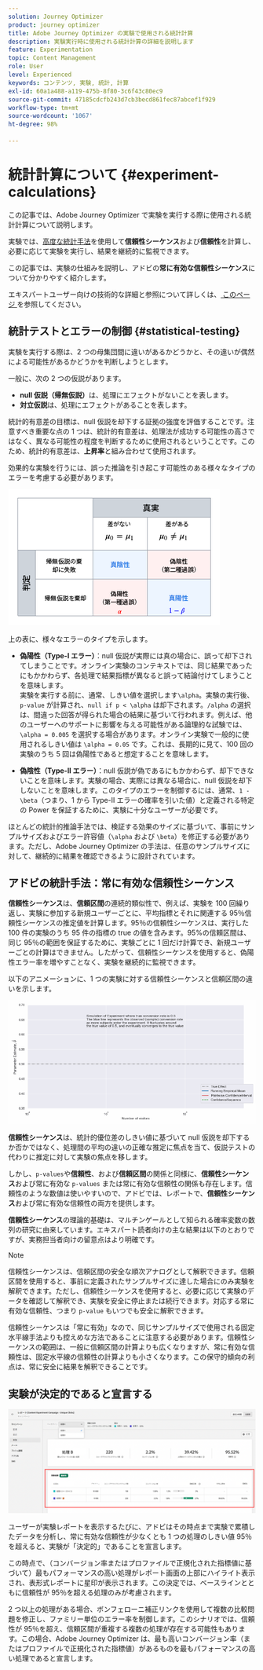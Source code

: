 ```yaml
---
solution: Journey Optimizer
product: journey optimizer
title: Adobe Journey Optimizer の実験で使用される統計計算
description: 実験実行時に使用される統計計算の詳細を説明します
feature: Experimentation
topic: Content Management
role: User
level: Experienced
keywords: コンテンツ, 実験, 統計, 計算
exl-id: 60a1a488-a119-475b-8f80-3c6f43c80ec9
source-git-commit: 47185cdcfb243d7cb3becd861fec87abcef1f929
workflow-type: tm+mt
source-wordcount: '1067'
ht-degree: 98%

---
```


# 統計計算について {#experiment-calculations}

この記事では、Adobe Journey Optimizer で実験を実行する際に使用される統計計算について説明します。

実験では、[高度な統計手法](../content-management/assets/confidence_sequence_technical_details.pdf)を使用して&#x200B;**信頼性シーケンス**&#x200B;および&#x200B;**信頼性**&#x200B;を計算し、必要に応じて実験を実行し、結果を継続的に監視できます。

この記事では、実験の仕組みを説明し、アドビの&#x200B;**常に有効な信頼性シーケンス**&#x200B;について分かりやすく紹介します。

エキスパートユーザー向けの技術的な詳細と参照について詳しくは、[ このページ ](../content-management/assets/confidence_sequence_technical_details.pdf) を参照してください。

## 統計テストとエラーの制御 {#statistical-testing}

実験を実行する際は、2 つの母集団間に違いがあるかどうかと、その違いが偶然による可能性があるかどうかを判断しようとします。

一般に、次の 2 つの仮説があります。

* **null 仮説（帰無仮説）**&#x200B;は、処理にエフェクトがないことを表します。
* **対立仮説**&#x200B;は、処理にエフェクトがあることを表します。

統計的有意差の目標は、null 仮説を却下する証拠の強度を評価することです。注意すべき重要な点の 1 つは、統計的有意差は、処理法が成功する可能性の高さではなく、異なる可能性の程度を判断するために使用されるということです。このため、統計的有意差は、**上昇率**&#x200B;と組み合わせて使用されます。

効果的な実験を行うには、誤った推論を引き起こす可能性のある様々なタイプのエラーを考慮する必要があります。

![](assets/technote_1.png)

上の表に、様々なエラーのタイプを示します。

* **偽陽性（Type-I エラー）**：null 仮説が実際には真の場合に、誤って却下されてしまうことです。オンライン実験のコンテキストでは、同じ結果であったにもかかわらず、各処理で結果指標が異なると誤って結論付けてしまうことを意味します。
  </br>実験を実行する前に、通常、しきい値を選択します`\alpha`。実験の実行後、`p-value` が計算され、`null if p < \alpha` は却下されます。`/alpha` の選択は、間違った回答が得られた場合の結果に基づいて行われます。例えば、他のユーザーへのサポートに影響を与える可能性がある論理的な試験では、`\alpha = 0.005` を選択する場合があります。オンライン実験で一般的に使用されるしきい値は `\alpha = 0.05` です。これは、長期的に見て、100 回の実験のうち 5 回は偽陽性であると想定することを意味します。

* **偽陰性（Type-II エラー）**：null 仮説が偽であるにもかかわらず、却下できないことを意味します。実験の場合、実際には異なる場合に、null 仮説を却下しないことを意味します。このタイプのエラーを制御するには、通常、`1 - \beta`（つまり、1 から Type-II エラーの確率を引いた値）と定義される特定の Power を保証するために、実験に十分なユーザーが必要です。

ほとんどの統計的推論手法では、検証する効果のサイズに基づいて、事前にサンプルサイズおよびエラー許容値（`\alpha` および `\beta`）を修正する必要があります。ただし、Adobe Journey Optimizer の手法は、任意のサンプルサイズに対して、継続的に結果を確認できるように設計されています。

## アドビの統計手法：常に有効な信頼性シーケンス

**信頼性シーケンス**&#x200B;は、**信頼区間**&#x200B;の連続的類似性で、例えば、実験を 100 回繰り返し、実験に参加する新規ユーザーごとに、平均指標とそれに関連する 95％信頼性シーケンスの推定値を計算します。95％の信頼性シーケンスは、実行した 100 件の実験のうち 95 件の指標の true の値を含みます。95%の信頼区間は、同じ 95％の範囲を保証するために、実験ごとに 1 回だけ計算でき、新規ユーザーごとの計算はできません。したがって、信頼性シーケンスを使用すると、偽陽性エラー率を増やすことなく、実験を継続的に監視できます。

以下のアニメーションに、1 つの実験に対する信頼性シーケンスと信頼区間の違いを示します。

![](assets/technote_2.gif)

**信頼性シーケンス**&#x200B;は、統計的優位差のしきい値に基づいて null 仮説を却下するか否かではなく、処理間の平均の違いの正確な推定に焦点を当て、仮説テストの代わりに推定に対して実験の焦点を移します。

しかし、`p-values`や&#x200B;**信頼性**、および&#x200B;**信頼区間**&#x200B;の関係と同様に、**信頼性シーケンス**&#x200B;および常に有効な `p-values` または常に有効な信頼性の関係も存在します。信頼性のような数値は使いやすいので、アドビでは、レポートで、**信頼性シーケンス**&#x200B;および常に有効な信頼性の両方を提供します。

**信頼性シーケンス**&#x200B;の理論的基礎は、マルチンゲールとして知られる確率変数の数列の研究に由来しています。エキスパート読者向けの主な結果は以下のとおりですが、実務担当者向けの留意点はより明確です。

>[!NOTE]
>
>信頼性シーケンスは、信頼区間の安全な順次アナログとして解釈できます。信頼区間を使用すると、事前に定義されたサンプルサイズに達した場合にのみ実験を解釈できます。ただし、信頼性シーケンスを使用すると、必要に応じて実験のデータを確認して解釈でき、実験を安全に停止または続行できます。対応する常に有効な信頼性、つまり `p-value` もいつでも安全に解釈できます。

信頼性シーケンスは「常に有効」なので、同じサンプルサイズで使用される固定水平線手法よりも控えめな方法であることに注意する必要があります。信頼性シーケンスの範囲は、一般に信頼区間の計算よりも広くなりますが、常に有効な信頼性は、固定水平線の信頼性の計算よりも小さくなります。この保守的傾向の利点は、常に安全に結果を解釈できることです。

## 実験が決定的であると宣言する

![](assets/experimentation_report_2.png)

ユーザーが実験レポートを表示するたびに、アドビはその時点まで実験で累積したデータを分析し、常に有効な信頼性が少なくとも 1 つの処理のしきい値 95％を超えると、実験が「決定的」であることを宣言します。

この時点で、（コンバージョン率またはプロファイルで正規化された指標値に基づいて）最もパフォーマンスの高い処理がレポート画面の上部にハイライト表示され、表形式レポートに星印が表示されます。この決定では、ベースラインとともに信頼性が 95％を超える処理のみが考慮されます。

2 つ以上の処理がある場合、ボンフェローニ補正リンクを使用して複数の比較問題を修正し、ファミリー単位のエラー率を制御します。このシナリオでは、信頼性が 95％を超え、信頼区間が重複する複数の処理が存在する可能性もあります。この場合、Adobe Journey Optimizer は、最も高いコンバージョン率（またはプロファイルで正規化された指標値）があるものを最もパフォーマンスの高い処理であると宣言します。
